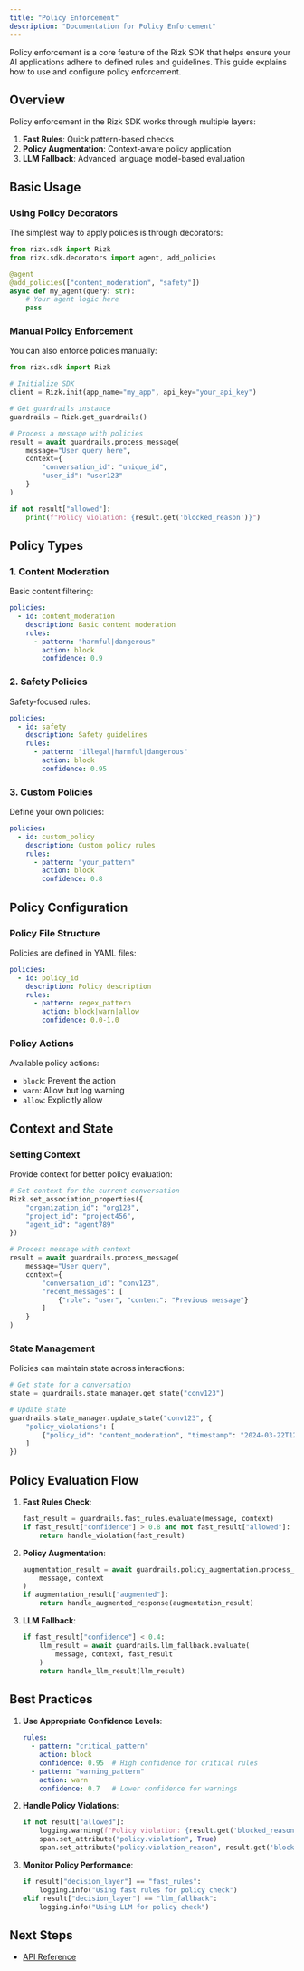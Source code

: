 ```yaml
---
title: "Policy Enforcement"
description: "Documentation for Policy Enforcement"
---
```


Policy enforcement is a core feature of the Rizk SDK that helps ensure your AI applications adhere to defined rules and guidelines. This guide explains how to use and configure policy enforcement.

## Overview

Policy enforcement in the Rizk SDK works through multiple layers:

1. **Fast Rules**: Quick pattern-based checks
2. **Policy Augmentation**: Context-aware policy application
3. **LLM Fallback**: Advanced language model-based evaluation

## Basic Usage

### Using Policy Decorators

The simplest way to apply policies is through decorators:

```python
from rizk.sdk import Rizk
from rizk.sdk.decorators import agent, add_policies

@agent
@add_policies(["content_moderation", "safety"])
async def my_agent(query: str):
    # Your agent logic here
    pass
```

### Manual Policy Enforcement

You can also enforce policies manually:

```python
from rizk.sdk import Rizk

# Initialize SDK
client = Rizk.init(app_name="my_app", api_key="your_api_key")

# Get guardrails instance
guardrails = Rizk.get_guardrails()

# Process a message with policies
result = await guardrails.process_message(
    message="User query here",
    context={
        "conversation_id": "unique_id",
        "user_id": "user123"
    }
)

if not result["allowed"]:
    print(f"Policy violation: {result.get('blocked_reason')}")
```

## Policy Types

### 1. Content Moderation

Basic content filtering:

```yaml
policies:
  - id: content_moderation
    description: Basic content moderation
    rules:
      - pattern: "harmful|dangerous"
        action: block
        confidence: 0.9
```

### 2. Safety Policies

Safety-focused rules:

```yaml
policies:
  - id: safety
    description: Safety guidelines
    rules:
      - pattern: "illegal|harmful|dangerous"
        action: block
        confidence: 0.95
```

### 3. Custom Policies

Define your own policies:

```yaml
policies:
  - id: custom_policy
    description: Custom policy rules
    rules:
      - pattern: "your_pattern"
        action: block
        confidence: 0.8
```

## Policy Configuration

### Policy File Structure

Policies are defined in YAML files:

```yaml
policies:
  - id: policy_id
    description: Policy description
    rules:
      - pattern: regex_pattern
        action: block|warn|allow
        confidence: 0.0-1.0
```

### Policy Actions

Available policy actions:

- `block`: Prevent the action
- `warn`: Allow but log warning
- `allow`: Explicitly allow

## Context and State

### Setting Context

Provide context for better policy evaluation:

```python
# Set context for the current conversation
Rizk.set_association_properties({
    "organization_id": "org123",
    "project_id": "project456",
    "agent_id": "agent789"
})

# Process message with context
result = await guardrails.process_message(
    message="User query",
    context={
        "conversation_id": "conv123",
        "recent_messages": [
            {"role": "user", "content": "Previous message"}
        ]
    }
)
```

### State Management

Policies can maintain state across interactions:

```python
# Get state for a conversation
state = guardrails.state_manager.get_state("conv123")

# Update state
guardrails.state_manager.update_state("conv123", {
    "policy_violations": [
        {"policy_id": "content_moderation", "timestamp": "2024-03-22T12:00:00Z"}
    ]
})
```

## Policy Evaluation Flow

1. **Fast Rules Check**:
   ```python
   fast_result = guardrails.fast_rules.evaluate(message, context)
   if fast_result["confidence"] > 0.8 and not fast_result["allowed"]:
       return handle_violation(fast_result)
   ```

2. **Policy Augmentation**:
   ```python
   augmentation_result = await guardrails.policy_augmentation.process_message(
       message, context
   )
   if augmentation_result["augmented"]:
       return handle_augmented_response(augmentation_result)
   ```

3. **LLM Fallback**:
   ```python
   if fast_result["confidence"] < 0.4:
       llm_result = await guardrails.llm_fallback.evaluate(
           message, context, fast_result
       )
       return handle_llm_result(llm_result)
   ```

## Best Practices

1. **Use Appropriate Confidence Levels**:
   ```yaml
   rules:
     - pattern: "critical_pattern"
       action: block
       confidence: 0.95  # High confidence for critical rules
     - pattern: "warning_pattern"
       action: warn
       confidence: 0.7   # Lower confidence for warnings
   ```

2. **Handle Policy Violations**:
   ```python
   if not result["allowed"]:
       logging.warning(f"Policy violation: {result.get('blocked_reason')}")
       span.set_attribute("policy.violation", True)
       span.set_attribute("policy.violation_reason", result.get('blocked_reason'))
   ```

3. **Monitor Policy Performance**:
   ```python
   if result["decision_layer"] == "fast_rules":
       logging.info("Using fast rules for policy check")
   elif result["decision_layer"] == "llm_fallback":
       logging.info("Using LLM for policy check")
   ```

## Next Steps

<!-- - [Policy Management Guide](../guides/policy-management) -->
<!-- - [Advanced Guardrails Examples](../examples/advanced-guardrails)
- [Custom Policies Guide](../examples/custom-policies) -->
- [API Reference](../api/guardrails-engine)